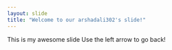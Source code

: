 ```yaml
---
layout: slide
title: "Welcome to our arshadali302's slide!"
---
```

This is my awesome slide
Use the left arrow to go back!
